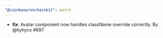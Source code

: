 ```yaml
---
"@coinbase/onchainkit": patch
---
```


- **fix**: Avatar component now handles className override correctly. By @kyhyco #697
